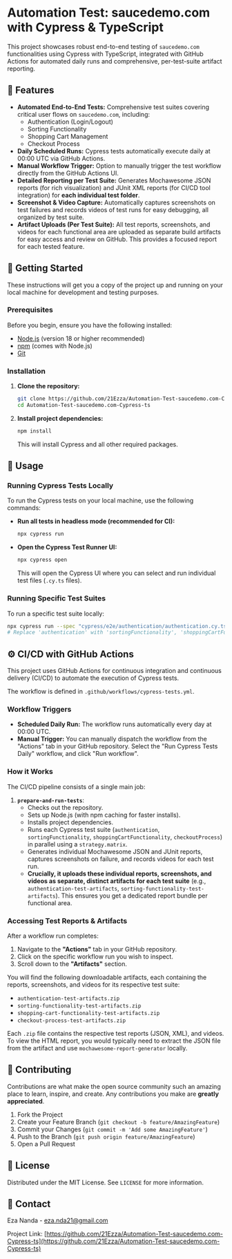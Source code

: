 # Automation Test: saucedemo.com with Cypress & TypeScript

This project showcases robust end-to-end testing of `saucedemo.com` functionalities using Cypress with TypeScript, integrated with GitHub Actions for automated daily runs and comprehensive, per-test-suite artifact reporting.

## 🌟 Features

* **Automated End-to-End Tests:** Comprehensive test suites covering critical user flows on `saucedemo.com`, including:
    * Authentication (Login/Logout)
    * Sorting Functionality
    * Shopping Cart Management
    * Checkout Process
* **Daily Scheduled Runs:** Cypress tests automatically execute daily at 00:00 UTC via GitHub Actions.
* **Manual Workflow Trigger:** Option to manually trigger the test workflow directly from the GitHub Actions UI.
* **Detailed Reporting per Test Suite:** Generates Mochawesome JSON reports (for rich visualization) and JUnit XML reports (for CI/CD tool integration) for **each individual test folder**.
* **Screenshot & Video Capture:** Automatically captures screenshots on test failures and records videos of test runs for easy debugging, all organized by test suite.
* **Artifact Uploads (Per Test Suite):** All test reports, screenshots, and videos for each functional area are uploaded as separate build artifacts for easy access and review on GitHub. This provides a focused report for each tested feature.

## 🚀 Getting Started

These instructions will get you a copy of the project up and running on your local machine for development and testing purposes.

### Prerequisites

Before you begin, ensure you have the following installed:

* [Node.js](https://nodejs.org/en/download/) (version 18 or higher recommended)
* [npm](https://www.npmjs.com/get-npm) (comes with Node.js)
* [Git](https://git-scm.com/downloads)

### Installation

1.  **Clone the repository:**
    ```bash
    git clone https://github.com/21Ezza/Automation-Test-saucedemo.com-Cypress-ts.git
    cd Automation-Test-saucedemo.com-Cypress-ts
    ```
2.  **Install project dependencies:**
    ```bash
    npm install
    ```
    This will install Cypress and all other required packages.

## 🏃 Usage

### Running Cypress Tests Locally

To run the Cypress tests on your local machine, use the following commands:

* **Run all tests in headless mode (recommended for CI):**
    ```bash
    npx cypress run
    ```
* **Open the Cypress Test Runner UI:**
    ```bash
    npx cypress open
    ```
  This will open the Cypress UI where you can select and run individual test files (`.cy.ts` files).

### Running Specific Test Suites

To run a specific test suite locally:

```bash
npx cypress run --spec "cypress/e2e/authentication/authentication.cy.ts"
# Replace 'authentication' with 'sortingFunctionality', 'shoppingCartFunctionality', or 'checkoutProcess'
```

## ⚙️ CI/CD with GitHub Actions

This project uses GitHub Actions for continuous integration and continuous delivery (CI/CD) to automate the execution of Cypress tests.

The workflow is defined in `.github/workflows/cypress-tests.yml`.

### Workflow Triggers

* **Scheduled Daily Run:** The workflow runs automatically every day at 00:00 UTC.
* **Manual Trigger:** You can manually dispatch the workflow from the "Actions" tab in your GitHub repository. Select the "Run Cypress Tests Daily" workflow, and click "Run workflow".

### How it Works

The CI/CD pipeline consists of a single main job:

1.  **`prepare-and-run-tests`**:
    * Checks out the repository.
    * Sets up Node.js (with npm caching for faster installs).
    * Installs project dependencies.
    * Runs each Cypress test suite (`authentication`, `sortingFunctionality`, `shoppingCartFunctionality`, `checkoutProcess`) in parallel using a `strategy.matrix`.
    * Generates individual Mochawesome JSON and JUnit reports, captures screenshots on failure, and records videos for each test run.
    * **Crucially, it uploads these individual reports, screenshots, and videos as separate, distinct artifacts for each test suite** (e.g., `authentication-test-artifacts`, `sorting-functionality-test-artifacts`). This ensures you get a dedicated report bundle per functional area.

### Accessing Test Reports & Artifacts

After a workflow run completes:

1.  Navigate to the **"Actions"** tab in your GitHub repository.
2.  Click on the specific workflow run you wish to inspect.
3.  Scroll down to the **"Artifacts"** section.

You will find the following downloadable artifacts, each containing the reports, screenshots, and videos for its respective test suite:

* `authentication-test-artifacts.zip`
* `sorting-functionality-test-artifacts.zip`
* `shopping-cart-functionality-test-artifacts.zip`
* `checkout-process-test-artifacts.zip`

Each `.zip` file contains the respective test reports (JSON, XML), and videos. To view the HTML report, you would typically need to extract the JSON file from the artifact and use `mochawesome-report-generator` locally.

## 🤝 Contributing

Contributions are what make the open source community such an amazing place to learn, inspire, and create. Any contributions you make are **greatly appreciated**.

1.  Fork the Project
2.  Create your Feature Branch (`git checkout -b feature/AmazingFeature`)
3.  Commit your Changes (`git commit -m 'Add some AmazingFeature'`)
4.  Push to the Branch (`git push origin feature/AmazingFeature`)
5.  Open a Pull Request

## 📄 License

Distributed under the MIT License. See `LICENSE` for more information.

## 📧 Contact

Eza Nanda - eza.nda21@gmail.com

Project Link: [https://github.com/21Ezza/Automation-Test-saucedemo.com-Cypress-ts](https://github.com/21Ezza/Automation-Test-saucedemo.com-Cypress-ts)
